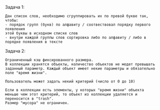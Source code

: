 Задача 1:

    Дан список слов, необходимо сгруппировать их по превой букве так, чтобы:
    - порядок групп (букв) по алфавиту / соотвествовал порядку первого появления
    этой буквы в исходном списке слов 
    - внутри каждой группы слов сортировка либо по алфавиту / либо в порядке появления в тексте

Задача 2:

    Ограниченный кэш фиксированного размера.
    В коллекции хранятся объекты, количество объектов не модет превышать
    заданный параметр. Каждый объект имеет некие параметры и обязательно 
    поле "время жизни".
    
    Пользователь может задать некий критерий (число от 0 до 10)
    
    Если в коллекции есть элементы, у которых "время жизни" объекта
    меньше чем этот критерий, то объект из коллекции удаляется и 
    переносится в "trash".
    Размер "мусора" не ограничен.